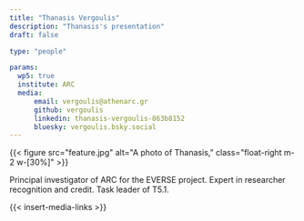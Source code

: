```yaml
---
title: "Thanasis Vergoulis"
description: "Thanasis's presentation"
draft: false

type: "people"

params:
  wp5: true
  institute: ARC
  media:
      email: vergoulis@athenarc.gr
      github: vergoulis
      linkedin: thanasis-vergoulis-863b8152
      bluesky: vergoulis.bsky.social 
---
```


{{< figure src="feature.jpg" alt="A photo of Thanasis," class="float-right m-2 w-[30%]" >}}

Principal investigator of ARC for the EVERSE project. Expert in researcher recognition and credit. Task leader of T5.1.  

{{< insert-media-links >}}
